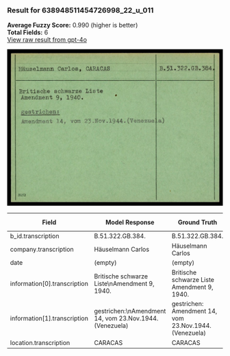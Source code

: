 ### Result for 638948511454726998_22_u_011
**Average Fuzzy Score:** 0.990 (higher is better)<br>
**Total Fields:** 6<br>
[View raw result from gpt-4o](https://github.com/RISE-UNIBAS/humanities_data_benchmark/blob/main/results/2025-10-24/T0305/request_T0305_638948511454726998_22_u_011.json)

<img src="https://github.com/RISE-UNIBAS/humanities_data_benchmark/blob/main/benchmarks/blacklist/images/638948511454726998_22_u_011.jpg?raw=true" alt="638948511454726998_22_u_011" width="600px">

| Field | Model Response | Ground Truth | Fuzzy Score | Match |
|-------|----------------|--------------|-------------|-------|
| b_id.transcription | B.51.322.GB.384. | B.51.322.GB.384. | 1.000 | ✅ |
| company.transcription | Häuselmann Carlos | Häuselmann Carlos | 1.000 | ✅ |
| date | (empty) | (empty) | 1.000 | ✅ |
| information[0].transcription | Britische schwarze Liste\nAmendment 9, 1940. | Britische schwarze Liste<br>Amendment 9, 1940. | 0.966 | ✅ |
| information[1].transcription | gestrichen:\nAmendment 14, vom 23.Nov.1944.(Venezuela) | gestrichen:<br>Amendment 14, vom 23.Nov.1944.(Venezuela) | 0.972 | ✅ |
| location.transcription | CARACAS | CARACAS | 1.000 | ✅ |
